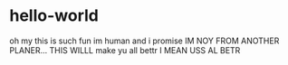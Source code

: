 # hello-world
oh my this is such fun
im human and i promise IM NOY FROM ANOTHER PLANER...
THIS WILLL make yu all bettr I MEAN USS AL BETR
